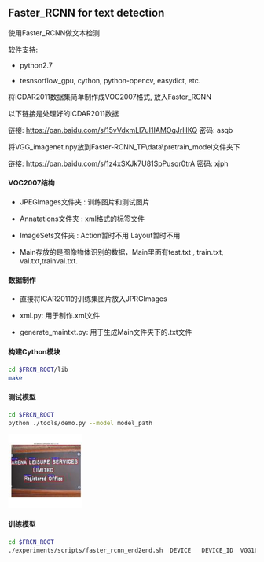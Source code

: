 ## Faster_RCNN for text detection

使用Faster_RCNN做文本检测

软件支持:

* python2.7

* tesnsorflow_gpu, cython, python-opencv,  easydict,  etc.

将ICDAR2011数据集简单制作成VOC2007格式, 放入Faster_RCNN

以下链接是处理好的ICDAR2011数据

链接: https://pan.baidu.com/s/15vVdxmLI7uI1IAMOqJrHKQ 密码: asqb



将VGG_imagenet.npy放到Faster-RCNN_TF\data\pretrain_model文件夹下

链接: https://pan.baidu.com/s/1z4xSXJk7U81SpPusqr0trA 密码: xjph



#### VOC2007结构

* JPEGImages文件夹 :   训练图片和测试图片

* Annatations文件夹 :  xml格式的标签文件

* ImageSets文件夹 :  Action暂时不用  Layout暂时不用

 * Main存放的是图像物体识别的数据，Main里面有test.txt , train.txt, val.txt,trainval.txt.


#### 数据制作
* 直接将ICAR2011的训练集图片放入JPRGImages

* xml.py:  用于制作.xml文件

* generate_maintxt.py:  用于生成Main文件夹下的.txt文件

#### 构建Cython模块
```bash
cd $FRCN_ROOT/lib
make
```

#### 测试模型
```bash
cd $FRCN_ROOT
python ./tools/demo.py --model model_path
```
![thumbnial.jpg](./result/thumbnial.jpg)
#### 训练模型
```bash
cd $FRCN_ROOT
./experiments/scripts/faster_rcnn_end2end.sh  DEVICE   DEVICE_ID  VGG16 pascal_voc
```




